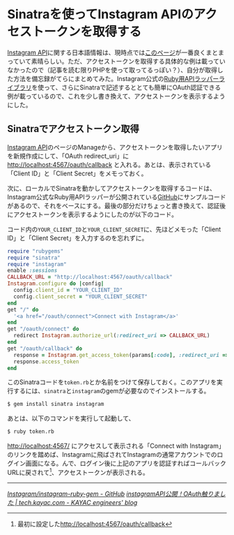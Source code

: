 # <span>Sinatraを使って</span><span>Instagram APIのアクセストークンを取得する</span>

[Instagram API](http://instagr.am/developer/)に関する日本語情報は、現時点では[このページ](http://tech.kayac.com/archive/instagramapi.html)が一番良くまとまっていて素晴らしい。ただ、アクセストークンを取得する具体的な例は載っていなかったので（記事を読む限りPHPを使って取ってるっぽい？）、自分が取得した方法を備忘録がてらにまとめてみた。Instagram公式の[Ruby用APIラッパーライブラリ](https://github.com/Instagram/instagram-ruby-gem)を使って、さらにSinatraで記述するととても簡単にOAuth認証できる例が載っているので、これを少し書き換えて、アクセストークンを表示するようにした。

<!-- READMORE -->

## Sinatraでアクセストークン取得

[Instagram API](http://instagr.am/developer/)のページのManageから、アクセストークンを取得したいアプリを新規作成にして、「OAuth redirect_uri」に <http://localhost:4567/oauth/callback> と入れる。あとは、表示されている「Client ID」と「Client Secret」をメモっておく。

次に、ローカルでSinatraを動かしてアクセストークンを取得するコードは、Instagram公式なRuby用APIラッパーが公開されている[GitHub](https://github.com/Instagram/instagram-ruby-gem)にサンプルコードがあるので、それをベースにする。最後の部分だけちょっと書き換えて、認証後にアクセストークンを表示するようにしたのが以下のコード。

コード内の`YOUR_CLIENT_ID`と`YOUR_CLIENT_SECRET`に、先ほどメモった「Client ID」と「Client Secret」を入力するのを忘れずに。

~~~ ruby
require "rubygems"
require "sinatra"
require "instagram"
enable :sessions
CALLBACK_URL = "http://localhost:4567/oauth/callback"
Instagram.configure do |config|
  config.client_id = "YOUR_CLIENT_ID"
  config.client_secret = "YOUR_CLIENT_SECRET"
end
get "/" do
  '<a href="/oauth/connect">Connect with Instagram</a>'
end
get "/oauth/connect" do
  redirect Instagram.authorize_url(:redirect_uri => CALLBACK_URL)
end
get "/oauth/callback" do
  response = Instagram.get_access_token(params[:code], :redirect_uri => CALLBACK_URL)
  response.access_token
end
~~~

このSinatraコードを`token.rb`とか名前をつけて保存しておく。このアプリを実行するには、`sinatra`と`instagram`のgemが必要なのでインストールする。

~~~ sh
$ gem install sinatra instagram
~~~

あとは、以下のコマンドを実行して起動して、

~~~ sh
$ ruby token.rb
~~~

<http://localhost:4567/> にアクセスして表示される「Connect with Instagram」のリンクを踏めば、Instagramに飛ばされてInstagramの通常アカウントでのログイン画面になる。んで、ログイン後に上記のアプリを認証すればコールバックURLに戻されて[^1]、アクセストークンが表示される。

* * *

<cite>[Instagram/instagram-ruby-gem - GitHub](https://github.com/Instagram/instagram-ruby-gem)</cite>
<cite>[instagramAPI公開！OAuth触りました | tech.kayac.com - KAYAC engineers' blog](http://tech.kayac.com/archive/instagramapi.html)</cite>

[^1]: 最初に設定した<http://localhost:4567/oauth/callback>
